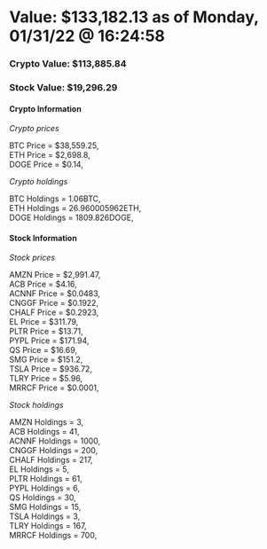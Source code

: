 # Value: $133,182.13 as of Monday, 01/31/22 @ 16:24:58 

### Crypto Value: $113,885.84

### Stock Value: $19,296.29

#### Crypto Information 
*Crypto prices* 

BTC Price = $38,559.25,  
ETH Price = $2,698.8,  
DOGE Price = $0.14,  


*Crypto holdings* 

BTC Holdings = 1.06BTC,  
ETH Holdings = 26.960005962ETH,  
DOGE Holdings = 1809.826DOGE,  


#### Stock Information 

*Stock prices* 

AMZN Price = $2,991.47,  
ACB Price = $4.16,  
ACNNF Price = $0.0483,  
CNGGF Price = $0.1922,  
CHALF Price = $0.2923,  
EL Price = $311.79,  
PLTR Price = $13.71,  
PYPL Price = $171.94,  
QS Price = $16.69,  
SMG Price = $151.2,  
TSLA Price = $936.72,  
TLRY Price = $5.96,  
MRRCF Price = $0.0001,  


*Stock holdings* 

AMZN Holdings = 3,  
ACB Holdings = 41,  
ACNNF Holdings = 1000,  
CNGGF Holdings = 200,  
CHALF Holdings = 217,  
EL Holdings = 5,  
PLTR Holdings = 61,  
PYPL Holdings = 6,  
QS Holdings = 30,  
SMG Holdings = 15,  
TSLA Holdings = 3,  
TLRY Holdings = 167,  
MRRCF Holdings = 700,  


